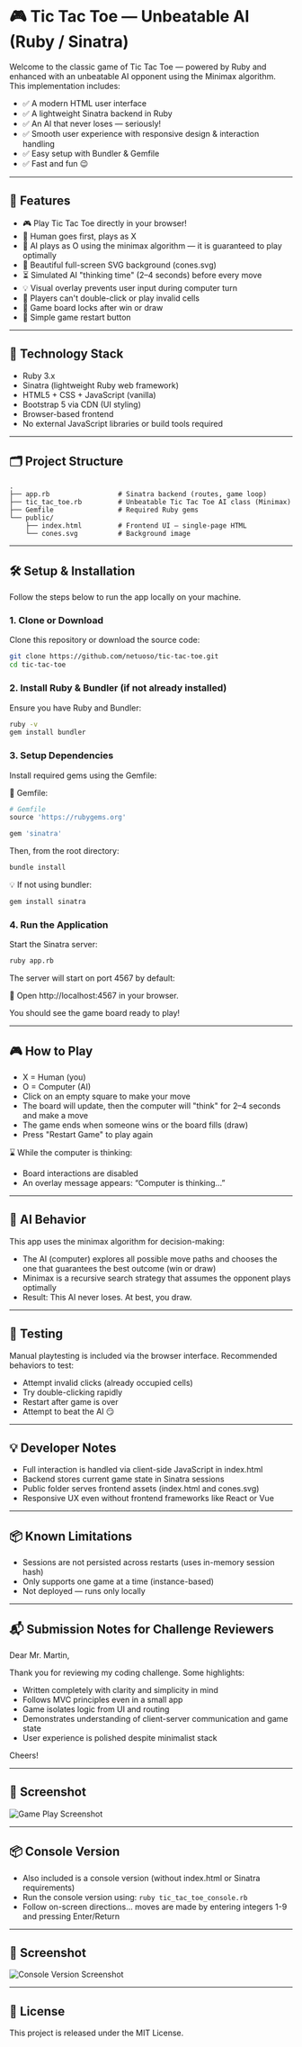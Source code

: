 # 🎮 Tic Tac Toe — Unbeatable AI (Ruby / Sinatra)

Welcome to the classic game of Tic Tac Toe — powered by Ruby and enhanced with an unbeatable AI opponent using the Minimax algorithm. This implementation includes:

- ✅ A modern HTML user interface
- ✅ A lightweight Sinatra backend in Ruby
- ✅ An AI that never loses — seriously!
- ✅ Smooth user experience with responsive design & interaction handling
- ✅ Easy setup with Bundler & Gemfile
- ✅ Fast and fun 😉

---

## 🚀 Features

- 🎮 Play Tic Tac Toe directly in your browser!
- 👤 Human goes first, plays as X
- 🧠 AI plays as O using the minimax algorithm — it is guaranteed to play optimally
- 🎨 Beautiful full-screen SVG background (cones.svg)
- ⏳ Simulated AI "thinking time" (2–4 seconds) before every move
- 💡 Visual overlay prevents user input during computer turn
- 🛑 Players can't double-click or play invalid cells
- 🧹 Game board locks after win or draw
- 🧩 Simple game restart button

---

## 🧰 Technology Stack

- Ruby 3.x
- Sinatra (lightweight Ruby web framework)
- HTML5 + CSS + JavaScript (vanilla)
- Bootstrap 5 via CDN (UI styling)
- Browser-based frontend
- No external JavaScript libraries or build tools required

---

## 🗂 Project Structure

```
.
├── app.rb                 # Sinatra backend (routes, game loop)
├── tic_tac_toe.rb         # Unbeatable Tic Tac Toe AI class (Minimax)
├── Gemfile                # Required Ruby gems
└── public/
    ├── index.html         # Frontend UI – single-page HTML
    └── cones.svg          # Background image
```

---

## 🛠 Setup & Installation

Follow the steps below to run the app locally on your machine.

### 1. Clone or Download

Clone this repository or download the source code:

```bash
git clone https://github.com/netuoso/tic-tac-toe.git
cd tic-tac-toe
```

### 2. Install Ruby & Bundler (if not already installed)

Ensure you have Ruby and Bundler:

```bash
ruby -v
gem install bundler
```

### 3. Setup Dependencies

Install required gems using the Gemfile:

📝 Gemfile:

```ruby
# Gemfile
source 'https://rubygems.org'

gem 'sinatra'
```

Then, from the root directory:

```bash
bundle install
```

💡 If not using bundler:

```bash
gem install sinatra
```

### 4. Run the Application

Start the Sinatra server:

```bash
ruby app.rb
```

The server will start on port 4567 by default:

📡 Open http://localhost:4567 in your browser.

You should see the game board ready to play!

---

## 🎮 How to Play

- X = Human (you)
- O = Computer (AI)
- Click on an empty square to make your move
- The board will update, then the computer will "think" for 2–4 seconds and make a move
- The game ends when someone wins or the board fills (draw)
- Press "Restart Game" to play again

⌛️ While the computer is thinking:

- Board interactions are disabled
- An overlay message appears: “Computer is thinking...”

---

## 🧠 AI Behavior

This app uses the minimax algorithm for decision-making:

- The AI (computer) explores all possible move paths and chooses the one that guarantees the best outcome (win or draw)
- Minimax is a recursive search strategy that assumes the opponent plays optimally
- Result: This AI never loses. At best, you draw.

---

## 🧪 Testing

Manual playtesting is included via the browser interface. Recommended behaviors to test:

- Attempt invalid clicks (already occupied cells)
- Try double-clicking rapidly
- Restart after game is over
- Attempt to beat the AI 😏

---

## 💡 Developer Notes

- Full interaction is handled via client-side JavaScript in index.html
- Backend stores current game state in Sinatra sessions
- Public folder serves frontend assets (index.html and cones.svg)
- Responsive UX even without frontend frameworks like React or Vue

---

## 📦 Known Limitations

- Sessions are not persisted across restarts (uses in-memory session hash)
- Only supports one game at a time (instance-based)
- Not deployed — runs only locally

---

## 📬 Submission Notes for Challenge Reviewers

Dear Mr. Martin,

Thank you for reviewing my coding challenge. Some highlights:

- Written completely with clarity and simplicity in mind
- Follows MVC principles even in a small app
- Game isolates logic from UI and routing
- Demonstrates understanding of client-server communication and game state
- User experience is polished despite minimalist stack

Cheers!

---

## 📸 Screenshot

![Game Play Screenshot](tic_tac_toe.png)

---

## 📦 Console Version

- Also included is a console version (without index.html or Sinatra requirements)
- Run the console version using: `ruby tic_tac_toe_console.rb`
- Follow on-screen directions... moves are made by entering integers 1-9 and pressing Enter/Return

---

## 📸 Screenshot

![Console Version Screenshot](tic_tac_toe_console.png)

---

## 📃 License

This project is released under the MIT License.